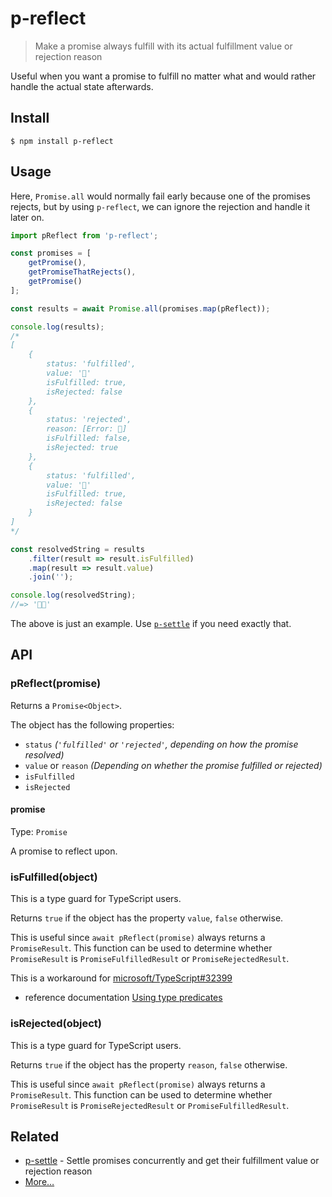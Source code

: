 # p-reflect

> Make a promise always fulfill with its actual fulfillment value or rejection reason

Useful when you want a promise to fulfill no matter what and would rather handle the actual state afterwards.

## Install

```
$ npm install p-reflect
```

## Usage

Here, `Promise.all` would normally fail early because one of the promises rejects, but by using `p-reflect`, we can ignore the rejection and handle it later on.

```js
import pReflect from 'p-reflect';

const promises = [
	getPromise(),
	getPromiseThatRejects(),
	getPromise()
];

const results = await Promise.all(promises.map(pReflect));

console.log(results);
/*
[
	{
		status: 'fulfilled',
		value: '🦄'
		isFulfilled: true,
		isRejected: false
	},
	{
		status: 'rejected',
		reason: [Error: 👹]
		isFulfilled: false,
		isRejected: true
	},
	{
		status: 'fulfilled',
		value: '🐴'
		isFulfilled: true,
		isRejected: false
	}
]
*/

const resolvedString = results
	.filter(result => result.isFulfilled)
	.map(result => result.value)
	.join('');

console.log(resolvedString);
//=> '🦄🐴'
```

The above is just an example. Use [`p-settle`](https://github.com/sindresorhus/p-settle) if you need exactly that.

## API

### pReflect(promise)

Returns a `Promise<Object>`.

The object has the following properties:

- `status` *(`'fulfilled'` or `'rejected'`, depending on how the promise resolved)*
- `value` or `reason` *(Depending on whether the promise fulfilled or rejected)*
- `isFulfilled`
- `isRejected`

#### promise

Type: `Promise`

A promise to reflect upon.

### isFulfilled(object)

This is a type guard for TypeScript users.

Returns `true` if the object has the property `value`, `false` otherwise.

This is useful since `await pReflect(promise)` always returns a `PromiseResult`. This function can be used to determine whether `PromiseResult` is `PromiseFulfilledResult` or `PromiseRejectedResult`.

This is a workaround for [microsoft/TypeScript#32399](https://github.com/microsoft/TypeScript/issues/32399)
- reference documentation [Using type predicates](https://www.typescriptlang.org/docs/handbook/2/narrowing.html)

### isRejected(object)

This is a type guard for TypeScript users.

Returns `true` if the object has the property `reason`, `false` otherwise.

This is useful since `await pReflect(promise)` always returns a `PromiseResult`. This function can be used to determine whether `PromiseResult` is `PromiseRejectedResult` or `PromiseFulfilledResult`.

## Related

- [p-settle](https://github.com/sindresorhus/p-settle) - Settle promises concurrently and get their fulfillment value or rejection reason
- [More…](https://github.com/sindresorhus/promise-fun)
